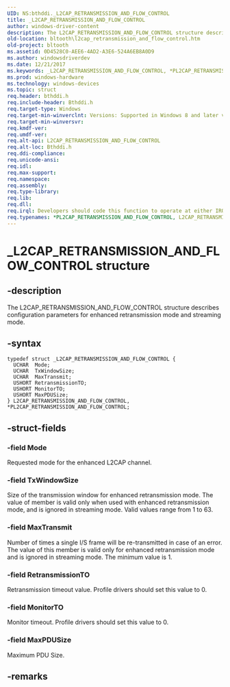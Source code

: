 ```yaml
---
UID: NS:bthddi._L2CAP_RETRANSMISSION_AND_FLOW_CONTROL
title: _L2CAP_RETRANSMISSION_AND_FLOW_CONTROL
author: windows-driver-content
description: The L2CAP_RETRANSMISSION_AND_FLOW_CONTROL structure describes configuration parameters for enhanced retransmission mode and streaming mode.
old-location: bltooth\l2cap_retransmission_and_flow_control.htm
old-project: bltooth
ms.assetid: 0D4528C0-AEE6-4AD2-A3E6-524A6EB8A0D9
ms.author: windowsdriverdev
ms.date: 12/21/2017
ms.keywords: _L2CAP_RETRANSMISSION_AND_FLOW_CONTROL, *PL2CAP_RETRANSMISSION_AND_FLOW_CONTROL, L2CAP_RETRANSMISSION_AND_FLOW_CONTROL
ms.prod: windows-hardware
ms.technology: windows-devices
ms.topic: struct
req.header: bthddi.h
req.include-header: Bthddi.h
req.target-type: Windows
req.target-min-winverclnt: Versions: Supported in Windows 8 and later versions of Windows
req.target-min-winversvr: 
req.kmdf-ver: 
req.umdf-ver: 
req.alt-api: L2CAP_RETRANSMISSION_AND_FLOW_CONTROL
req.alt-loc: Bthddi.h
req.ddi-compliance: 
req.unicode-ansi: 
req.idl: 
req.max-support: 
req.namespace: 
req.assembly: 
req.type-library: 
req.lib: 
req.dll: 
req.irql: Developers should code this function to operate at either IRQL = DISPATCH_LEVEL (if the callback   function does not access paged memory), or IRQL = PASSIVE_LEVEL (if the callback function must access   paged memory)
req.typenames: *PL2CAP_RETRANSMISSION_AND_FLOW_CONTROL, L2CAP_RETRANSMISSION_AND_FLOW_CONTROL
---
```


# _L2CAP_RETRANSMISSION_AND_FLOW_CONTROL structure



## -description
The L2CAP_RETRANSMISSION_AND_FLOW_CONTROL structure describes configuration parameters for enhanced retransmission mode and streaming mode.



## -syntax

````
typedef struct _L2CAP_RETRANSMISSION_AND_FLOW_CONTROL {
  UCHAR  Mode;
  UCHAR  TxWindowSize;
  UCHAR  MaxTransmit;
  USHORT RetransmissionTO;
  USHORT MonitorTO;
  USHORT MaxPDUSize;
} L2CAP_RETRANSMISSION_AND_FLOW_CONTROL, *PL2CAP_RETRANSMISSION_AND_FLOW_CONTROL;
````


## -struct-fields

### -field Mode

Requested mode for the enhanced L2CAP channel.


### -field TxWindowSize

Size of the transmission window for enhanced retransmission mode. The value of member is valid only when used with enhanced retransmission mode, and is ignored in streaming mode. Valid values range from 1 to 63.


### -field MaxTransmit

Number of times a single I/S frame will be re-transmitted in case of an error. The value of this member is valid only for enhanced retransmission mode and is ignored in streaming mode. The minimum value is 1.


### -field RetransmissionTO

Retransmission timeout value. Profile drivers should set this value to 0.


### -field MonitorTO

Monitor timeout. Profile drivers should set this value to 0.


### -field MaxPDUSize

Maximum PDU Size.


## -remarks
